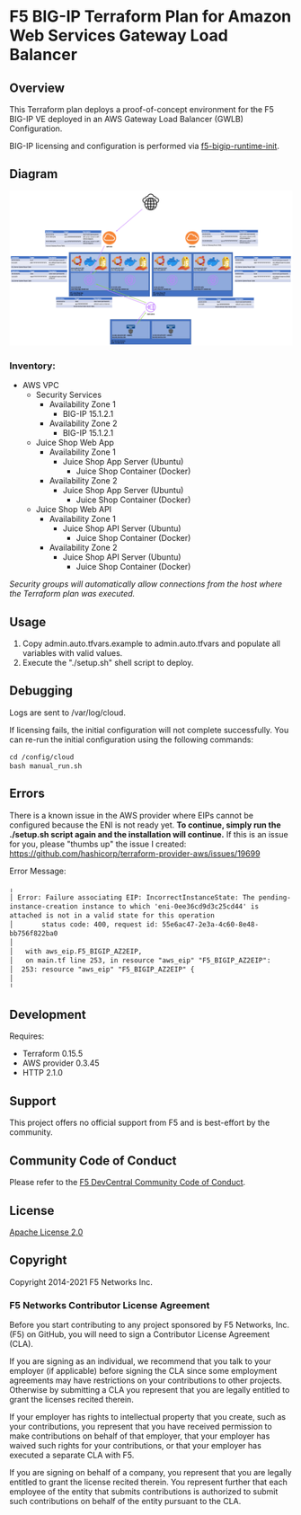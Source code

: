 # F5 BIG-IP Terraform Plan for Amazon Web Services Gateway Load Balancer

## Overview
This Terraform plan deploys a proof-of-concept environment for the F5 BIG-IP VE deployed in an AWS Gateway Load Balancer (GWLB) Configuration.

BIG-IP licensing and configuration is performed via [f5-bigip-runtime-init](https://github.com/F5Networks/f5-bigip-runtime-init).

## Diagram

![GWLB Diagram](diagram.png)

### Inventory:
* AWS VPC
    * Security Services
        * Availability Zone 1
            * BIG-IP 15.1.2.1
        * Availability Zone 2
            * BIG-IP 15.1.2.1
    * Juice Shop Web App
        * Availability Zone 1
            * Juice Shop App Server (Ubuntu)
                * Juice Shop Container (Docker)
        * Availability Zone 2
            * Juice Shop App Server (Ubuntu)
                * Juice Shop Container (Docker)
    * Juice Shop Web API
        * Availability Zone 1
            * Juice Shop API Server (Ubuntu)
                * Juice Shop Container (Docker)
        * Availability Zone 2
            * Juice Shop API Server (Ubuntu)
                * Juice Shop Container (Docker)

*Security groups will automatically allow connections from the host where the Terraform plan was executed.*

## Usage
1. Copy admin.auto.tfvars.example to admin.auto.tfvars and populate all variables with valid values.
2. Execute the "./setup.sh" shell script to deploy.

## Debugging

Logs are sent to /var/log/cloud.

If licensing fails, the initial configuration will not complete successfully. You can re-run the initial configuration using the following commands:

```
cd /config/cloud
bash manual_run.sh
```

## Errors
There is a known issue in the AWS provider where EIPs cannot be configured because the ENI is not ready yet. **To continue, simply run the ./setup.sh script again and the installation will continue.** If this is an issue for you, please "thumbs up" the issue I created: https://github.com/hashicorp/terraform-provider-aws/issues/19699

Error Message:
```
╷
│ Error: Failure associating EIP: IncorrectInstanceState: The pending-instance-creation instance to which 'eni-0ee36cd9d3c25cd44' is attached is not in a valid state for this operation
│       status code: 400, request id: 55e6ac47-2e3a-4c60-8e48-bb756f822ba0
│ 
│   with aws_eip.F5_BIGIP_AZ2EIP,
│   on main.tf line 253, in resource "aws_eip" "F5_BIGIP_AZ2EIP":
│  253: resource "aws_eip" "F5_BIGIP_AZ2EIP" {
│ 
╵
```

## Development
Requires:
* Terraform 0.15.5
* AWS provider 0.3.45 
* HTTP 2.1.0

## Support
This project offers no official support from F5 and is best-effort by the community.

## Community Code of Conduct
Please refer to the [F5 DevCentral Community Code of Conduct](code_of_conduct.md).

## License
[Apache License 2.0](LICENSE)

## Copyright
Copyright 2014-2021 F5 Networks Inc.

### F5 Networks Contributor License Agreement
Before you start contributing to any project sponsored by F5 Networks, Inc. (F5) on GitHub, you will need to sign a Contributor License Agreement (CLA).

If you are signing as an individual, we recommend that you talk to your employer (if applicable) before signing the CLA since some employment agreements may have restrictions on your contributions to other projects.
Otherwise by submitting a CLA you represent that you are legally entitled to grant the licenses recited therein.

If your employer has rights to intellectual property that you create, such as your contributions, you represent that you have received permission to make contributions on behalf of that employer, that your employer has waived such rights for your contributions, or that your employer has executed a separate CLA with F5.

If you are signing on behalf of a company, you represent that you are legally entitled to grant the license recited therein.
You represent further that each employee of the entity that submits contributions is authorized to submit such contributions on behalf of the entity pursuant to the CLA.
